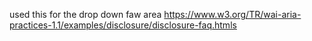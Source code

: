 used this for the drop down faw area https://www.w3.org/TR/wai-aria-practices-1.1/examples/disclosure/disclosure-faq.htmls